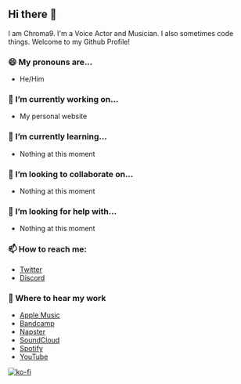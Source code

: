 ## Hi there 👋

I am Chroma9. I'm a Voice Actor and Musician. I also sometimes code things. Welcome to my Github Profile!

### 😄 My pronouns are...
* He/Him

### 🔭 I’m currently working on...
* My personal website

### 🌱 I’m currently learning...
* Nothing at this moment

### 👯 I’m looking to collaborate on...
* Nothing at this moment

### 🤔 I’m looking for help with...
* Nothing at this moment

### 📫 How to reach me:
* [Twitter](https://twitter.com/OfficialChroma9)
* [Discord](https://discord.gg/UqXCdgh)

### 🎵 Where to hear my work
* [Apple Music](https://music.apple.com/us/artist/chroma9/1518505310)
* [Bandcamp](https://chroma9.bandcamp.com/)
* [Napster](https://us.napster.com/artist/chroma9)
* [SoundCloud](https://soundcloud.com/chroma9)
* [Spotify](https://open.spotify.com/artist/4pKo6ILFbitfEhqLALoamR)
* [YouTube](https://www.youtube.com/Chroma9)

[![ko-fi](https://www.ko-fi.com/img/githubbutton_sm.svg)](https://ko-fi.com/H2H31W0O6)

<!--
**chroma9/chroma9** is a ✨ _special_ ✨ repository because its `README.md` (this file) appears on your GitHub profile.

Here are some ideas to get you started:

- 🔭 I’m currently working on ...
- 🌱 I’m currently learning ...
- 👯 I’m looking to collaborate on ...
- 🤔 I’m looking for help with ...
- 💬 Ask me about ...
- 📫 How to reach me: ...
- 😄 Pronouns: ...
- ⚡ Fun fact: ...
-->
